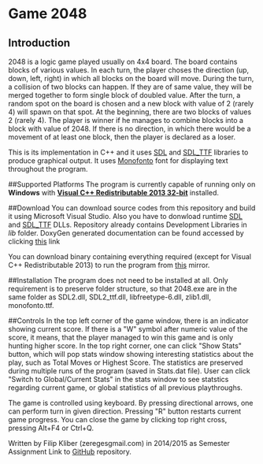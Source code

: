 # Game 2048
## Introduction
2048 is a logic game played usually on 4x4 board. The board contains
blocks of various values. In each turn, the player choses the direction
(up, down, left, right) in which all blocks on the board will move.
During the turn, a collision of two blocks can happen. If they are
of same value, they will be merged together to form single block
of doubled value. After the turn, a random spot on the board is chosen
and a new block with value of 2 (rarely 4) will spawn on that spot.
At the beginning, there are two blocks of values 2 (rarely 4).
The player is winner if he manages to combine blocks into a block with
value of 2048. If there is no direction, in which there would be a movement
of at least one block, then the player is declared as a loser.

This is its implementation in C++ and it uses [SDL](https://www.libsdl.org)
and [SDL_TTF](https://www.libsdl.org/projects/SDL_ttf/) libraries
to produce graphical output. It uses [Monofonto](http://www.dafont.com/monofonto.font)
font for displaying text throughout the program. 

##Supported Platforms
The program is currently capable of running only on **Windows** with
[**Visual C++ Redistributable 2013 32-bit**](https://www.microsoft.com/en-us/download/details.aspx?id=40784) installed.

##Download
You can download source codes from this repository and build it using Microsoft
Visual Studio. Also you have to donwload runtime [SDL](https://www.libsdl.org/release/SDL2-2.0.3-win32-x86.zip)
and [SDL_TTF](https://www.libsdl.org/projects/SDL_ttf/release/SDL2_ttf-2.0.12-win32-x86.zip)
DLLs. Repository already contains Development Libraries in *lib* folder.
DoxyGen generated documentation can be found accessed by clicking [this](http://www.zereges.cz/2048/doc/) link

You can download binary containing everything required (except for Visual C++
Redistributable 2013) to run the program from [this](http://www.zereges.cz/2048/2048.zip) mirror.

##Installation
The program does not need to be installed at all. Only requirement is to
preserve folder structure, so that 2048.exe are in the same folder as
SDL2.dll, SDL2_ttf.dll, libfreetype-6.dll, zlib1.dll, monofonto.ttf.

##Controls
In the top left corner of the game window, there is an indicator showing
current score. If there is a "W" symbol after numeric value of the score,
it means, that the player managed to win this game and is only hunting higher
score. In the top right corner, one can click "Show Stats" button, which will
pop stats window showing interesting statistics about the play, such as Total
Moves or Highest Score. The statistics are preserved during multiple runs
of the program (saved in Stats.dat file). User can click "Switch to
Global/Current Stats" in the stats window to see statstics regarding current
game, or global statistics of all previous playthroughs.

The game is controlled using keyboard. By pressing directional arrows, one can
perform turn in given direction. Pressing "R" button restarts current game
progress. You can close the game by clicking top right cross, pressing
Alt+F4 or Ctrl+Q.

Written by Filip Kliber (zereges<at>gmail.com) in 2014/2015 as Semester Assignment
Link to [GitHub](https://github.com/Zereges/2048) repository.
